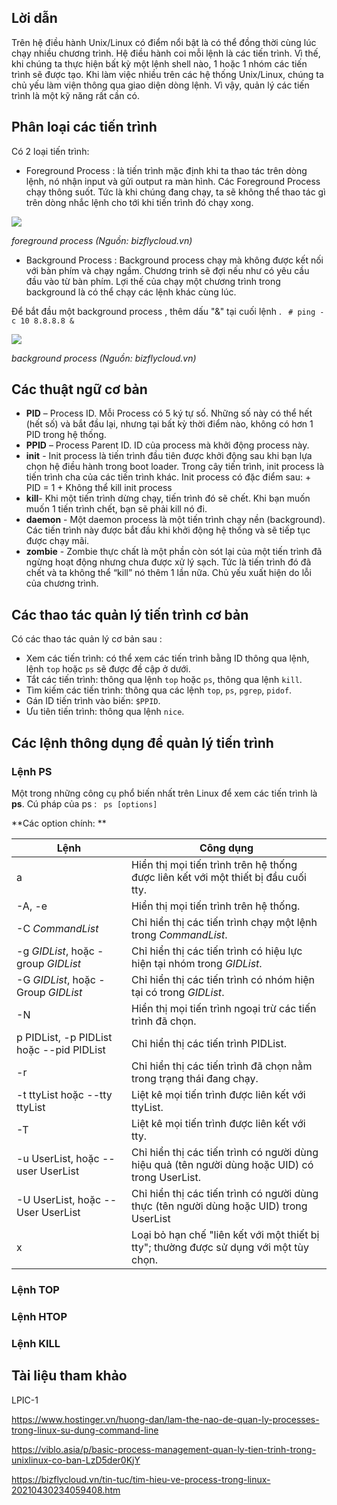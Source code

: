 ## Lời dẫn

Trên hệ điều hành Unix/Linux có điểm nổi bật là có thể đồng thời cùng lúc chạy nhiều chương trình. Hệ điều hành coi mỗi lệnh là các tiến trình. Vì thế, khi chúng ta thực hiện bất kỳ một lệnh shell nào, 1 hoặc 1 nhóm các tiến trình sẽ được tạo. Khi làm việc nhiều trên các hệ thống Unix/Linux, chúng ta chủ yếu làm viện thông qua giao diện dòng lệnh. Vì vậy, quản lý các tiến trình là một kỹ năng rất cần có.

## Phân loại các tiến trình 

Có 2 loại tiến trình:
- Foreground Process : là tiến trình mặc định khi ta thao tác trên dòng lệnh, nó nhận input và gửi output ra màn hình. Các Foreground Process chạy thông suốt. Tức là khi chúng đang chạy, ta sẽ không thể thao tác gì trên dòng nhắc lệnh cho tới khi tiến trình đó chạy xong.
<img src="https://user-images.githubusercontent.com/79156398/153119068-ec3617d8-1828-4a28-a113-6d3eee1bc609.png">

*foreground process (Nguồn: bizflycloud.vn)*

- Background Process : Background process chạy mà không được kết nối với bàn phím và chạy ngầm. Chương trinh sẽ đợi nếu như có yêu cầu đầu vào từ bàn phím. Lợi thế của chạy một chương trình trong background là có thể chạy các lệnh khác cùng lúc.

Để bắt đầu một background process , thêm dấu "&" tại cuối lệnh .
`` # ping -c 10 8.8.8.8 &``

<img src="https://camo.githubusercontent.com/e3bdf8e3d420335a7b263553f12e089c38fadffc87017527698af9eeed415835/68747470733a2f2f692e696d6775722e636f6d2f6d7078707548712e706e67">

*background process (Nguồn: bizflycloud.vn)*

## Các thuật ngữ cơ bản

- **PID** – Process ID. Mỗi Process có 5 ký tự số. Những số này có thể hết (hết số) và bắt đầu lại, nhưng tại bất kỳ thời điểm nào, không có hơn 1 PID trong hệ thống.
- **PPID** – Process Parent ID. ID của process mà khởi động process này.
- **init** - Init process là tiến trình đầu tiên được khởi động sau khi bạn lựa chọn hệ điều hành trong boot loader. Trong cây tiến trình, init process là tiến trình cha của các tiến trình khác. Init process có đặc điểm sau: + PID = 1 + Không thể kill init process
- **kill**- Khi một tiến trình dừng chạy, tiến trình đó sẽ chết. Khi bạn muốn muốn 1 tiến trình chết, bạn sẽ phải kill nó đi.
- **daemon** - Một daemon process là một tiến trình chạy nền (background). Các tiến trình này được bắt đầu khi khởi động hệ thống và sẽ tiếp tục được chạy mãi.
- **zombie** - Zombie thực chất là một phần còn sót lại của một tiến trình đã ngừng hoạt động nhưng chưa được xử lý sạch. Tức là tiến trình đó đã chết và ta không thể “kill” nó thêm 1 lần nữa. Chủ yếu xuất hiện do lỗi của chương trình.

## Các thao tác quản lý tiến trình cơ bản

Có các thao tác quản lý cơ bản sau : 
- Xem các tiến trình: có thể xem các tiến trình bằng ID thông qua lệnh, lệnh ``top`` hoặc ``ps`` sẽ được đề cập ở dưới.
- Tắt các tiến trình: thông qua lệnh ``top`` hoặc ``ps``, thông qua lệnh ``kill``.
- Tìm kiếm các tiến trình: thông qua các lệnh ``top``, ``ps``, ``pgrep``, ``pidof``.
- Gán ID tiến trình vào biến:  ``$PPID``.
- Ưu tiên tiến trình: thông qua lệnh ``nice``.

## Các lệnh thông dụng để quản lý tiến trình 

### Lệnh PS

Một trong những công cụ phổ biến nhất trên Linux để xem các tiến trình là **ps**. Cú pháp của ps :
``  ps [options] ``

**Các option chính: **

| Lệnh  | Công dụng |
| ------------- | ------------- |
| a | Hiển thị mọi tiến trình trên hệ thống được liên kết với một thiết bị đầu cuối tty. |
| -A, -e | Hiển thị mọi tiến trình trên hệ thống. |
| -C *CommandList* | Chỉ hiển thị các tiến trình chạy một lệnh trong *CommandList*. |
| -g *GIDList*, hoặc -group *GIDList* | Chỉ hiển thị các tiến trình có hiệu lực hiện tại nhóm trong *GIDList*. |
| -G *GIDList*, hoặc -Group *GIDList* | Chỉ hiển thị các tiến trình có nhóm hiện tại có trong *GIDList*. |
| -N | Hiển thị mọi tiến trình ngoại trừ các tiến trình đã chọn. |
| p PIDList, -p PIDList hoặc --pid PIDList | Chỉ hiển thị các tiến trình PIDList. |
| -r | Chỉ hiển thị các tiến trình đã chọn nằm trong trạng thái đang chạy. |
| -t ttyList hoặc --tty ttyList | Liệt kê mọi tiến trình được liên kết với ttyList. |
| -T | Liệt kê mọi tiến trình được liên kết với tty. |
| -u UserList, hoặc --user UserList | Chỉ hiển thị các tiến trình có người dùng hiệu quả (tên người dùng hoặc UID) có trong UserList. |
| -U UserList, hoặc --User UserList | Chỉ hiển thị các tiến trình có người dùng thực (tên người dùng hoặc UID) trong UserList
| x | Loại bỏ hạn chế "liên kết với một thiết bị tty"; thường được sử dụng với một tùy chọn. |


### Lệnh TOP

### Lệnh HTOP

### Lệnh KILL

## Tài liệu tham khảo 

LPIC-1

https://www.hostinger.vn/huong-dan/lam-the-nao-de-quan-ly-processes-trong-linux-su-dung-command-line

https://viblo.asia/p/basic-process-management-quan-ly-tien-trinh-trong-unixlinux-co-ban-LzD5der0KjY

https://bizflycloud.vn/tin-tuc/tim-hieu-ve-process-trong-linux-20210430234059408.htm
